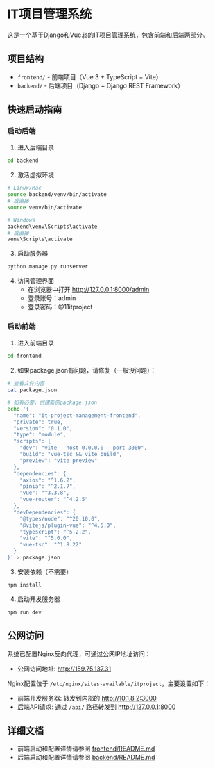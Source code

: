 # IT项目管理系统

这是一个基于Django和Vue.js的IT项目管理系统，包含前端和后端两部分。

## 项目结构

- `frontend/` - 前端项目（Vue 3 + TypeScript + Vite）
- `backend/` - 后端项目（Django + Django REST Framework）

## 快速启动指南

### 启动后端

1. 进入后端目录
```bash
cd backend
```

2. 激活虚拟环境
```bash
# Linux/Mac
source backend/venv/bin/activate
# 或直接
source venv/bin/activate

# Windows
backend\venv\Scripts\activate
# 或直接
venv\Scripts\activate
```

3. 启动服务器
```bash
python manage.py runserver
```

4. 访问管理界面
   - 在浏览器中打开 http://127.0.0.1:8000/admin
   - 登录账号：admin
   - 登录密码：@11itproject

### 启动前端

1. 进入前端目录
```bash
cd frontend
```

2. 如果package.json有问题，请修复（一般没问题）：
```bash
# 查看文件内容
cat package.json

# 如有必要，创建新的package.json
echo '{
  "name": "it-project-management-frontend",
  "private": true,
  "version": "0.1.0",
  "type": "module",
  "scripts": {
    "dev": "vite --host 0.0.0.0 --port 3000",
    "build": "vue-tsc && vite build",
    "preview": "vite preview"
  },
  "dependencies": {
    "axios": "^1.6.2",
    "pinia": "^2.1.7",
    "vue": "^3.3.8",
    "vue-router": "^4.2.5"
  },
  "devDependencies": {
    "@types/node": "^20.10.0",
    "@vitejs/plugin-vue": "^4.5.0",
    "typescript": "^5.2.2",
    "vite": "^5.0.0",
    "vue-tsc": "^1.8.22"
  }
}' > package.json
```

3. 安装依赖（不需要）
```bash
npm install
```

4. 启动开发服务器
```bash
npm run dev
```

## 公网访问

系统已配置Nginx反向代理，可通过公网IP地址访问：
- 公网访问地址: http://159.75.137.31

Nginx配置位于 `/etc/nginx/sites-available/itproject`，主要设置如下：
- 前端开发服务器: 转发到内部的 http://10.1.8.2:3000
- 后端API请求: 通过 `/api/` 路径转发到 http://127.0.0.1:8000

## 详细文档

- 前端启动和配置详情请参阅 [frontend/README.md](frontend/README.md)
- 后端启动和配置详情请参阅 [backend/README.md](backend/README.md) 